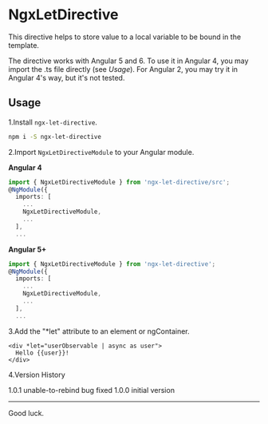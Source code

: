# NgxLetDirective

This directive helps to store value to a local variable to be bound in the template.

The directive works with Angular 5 and 6. To use it in Angular 4, you may import the .ts file directly (see *Usage*). For Angular 2, you may try it in Angular 4's way, but it's not tested.


## Usage

1.Install `ngx-let-directive`.

```bash
npm i -S ngx-let-directive
```

2.Import `NgxLetDirectiveModule` to your Angular module.

**Angular 4**

```typescript
import { NgxLetDirectiveModule } from 'ngx-let-directive/src';
@NgModule({
  imports: [
    ...
    NgxLetDirectiveModule,
    ...
  ],
  ...
```

**Angular 5+**

```typescript
import { NgxLetDirectiveModule } from 'ngx-let-directive';
@NgModule({
  imports: [
    ...
    NgxLetDirectiveModule,
    ...
  ],
  ...
```

3.Add the "*let" attribute to an element or ngContainer.

```angular2html
<div *let="userObservable | async as user">
  Hello {{user}}!
</div>
```

4.Version History

1.0.1 unable-to-rebind bug fixed
1.0.0 initial version

---
Good luck.
